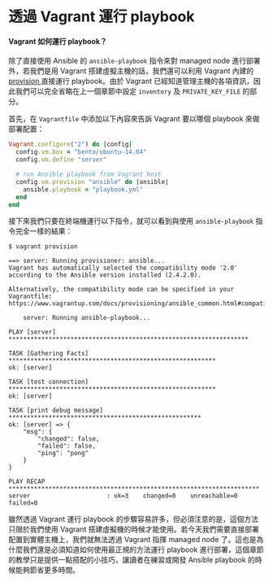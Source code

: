 # 透過 Vagrant 運行 playbook

#### Vagrant 如何運行 playbook？

除了直接使用 Ansible 的 `ansible-playbook` 指令來對 managed node 進行部署外，若我們是用 Vagrant 搭建虛擬主機的話，我們還可以利用 Vagrant 內建的[ provision ](https://www.vagrantup.com/docs/provisioning/ansible.html)直接運行 playbook。由於 Vagrant 已經知道管理主機的各項資訊，因此我們可以完全省略在上一個章節中設定 `inventory` 及 `PRIVATE_KEY_FILE` 的部分。

首先，在 `Vagrantfile` 中添加以下內容來告訴 Vagrant 要以哪個 playbook 來做部署配置：

```ruby
Vagrant.configure("2") do |config|
  config.vm.box = "bento/ubuntu-14.04"
  config.vm.define "server"

  # run Ansible playbook from Vagrant host
  config.vm.provision "ansible" do |ansible|
    ansible.playbook = "playbook.yml"
  end
end
```

接下來我們只要在終端機運行以下指令，就可以看到與使用 `ansible-playbook` 指令完全一樣的結果：

```shell
$ vagrant provision

==> server: Running provisioner: ansible...
Vagrant has automatically selected the compatibility mode '2.0'
according to the Ansible version installed (2.4.2.0).

Alternatively, the compatibility mode can be specified in your Vagrantfile:
https://www.vagrantup.com/docs/provisioning/ansible_common.html#compatibility_mode

    server: Running ansible-playbook...

PLAY [server] ******************************************************************

TASK [Gathering Facts] *********************************************************
ok: [server]

TASK [test connection] *********************************************************
ok: [server]

TASK [print debug message] *****************************************************
ok: [server] => {
    "msg": {
        "changed": false,
        "failed": false,
        "ping": "pong"
    }
}

PLAY RECAP *********************************************************************
server                     : ok=3    changed=0    unreachable=0    failed=0
```

雖然透過 Vagrant 運行 playbook 的步驟容易許多，但必須注意的是，這個方法只限於我們使用 Vagrant 搭建虛擬機的時候才能使用。若今天我們需要直接部署配置到實體主機上，我們就無法透過 Vagrant 指揮 managed node 了。這也是為什麼我們還是必須知道如何使用最正規的方法運行 playbook 進行部署，這個章節的教學只是提供一點搭配的小技巧，讓讀者在練習或開發 Ansible playbook 的時候能夠節省更多時間。
